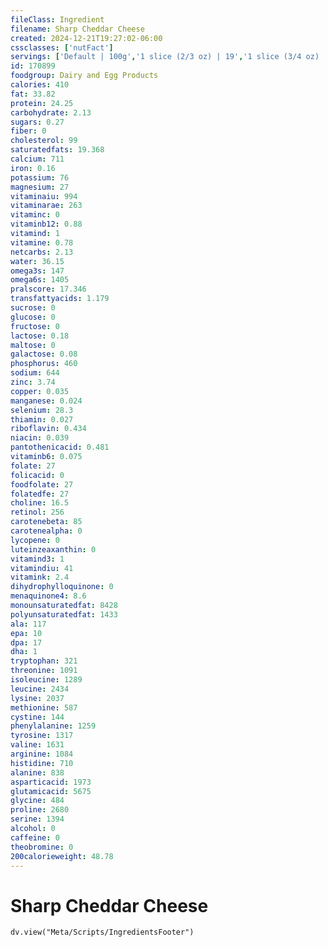 ```yaml
---
fileClass: Ingredient
filename: Sharp Cheddar Cheese
created: 2024-12-21T19:27:02-06:00
cssclasses: ['nutFact']
servings: ['Default | 100g','1 slice (2/3 oz) | 19','1 slice (3/4 oz) | 21','1 slice (1 oz) | 28']
id: 170899
foodgroup: Dairy and Egg Products
calories: 410
fat: 33.82
protein: 24.25
carbohydrate: 2.13
sugars: 0.27
fiber: 0
cholesterol: 99
saturatedfats: 19.368
calcium: 711
iron: 0.16
potassium: 76
magnesium: 27
vitaminaiu: 994
vitaminarae: 263
vitaminc: 0
vitaminb12: 0.88
vitamind: 1
vitamine: 0.78
netcarbs: 2.13
water: 36.15
omega3s: 147
omega6s: 1405
pralscore: 17.346
transfattyacids: 1.179
sucrose: 0
glucose: 0
fructose: 0
lactose: 0.18
maltose: 0
galactose: 0.08
phosphorus: 460
sodium: 644
zinc: 3.74
copper: 0.035
manganese: 0.024
selenium: 28.3
thiamin: 0.027
riboflavin: 0.434
niacin: 0.039
pantothenicacid: 0.481
vitaminb6: 0.075
folate: 27
folicacid: 0
foodfolate: 27
folatedfe: 27
choline: 16.5
retinol: 256
carotenebeta: 85
carotenealpha: 0
lycopene: 0
luteinzeaxanthin: 0
vitamind3: 1
vitamindiu: 41
vitamink: 2.4
dihydrophylloquinone: 0
menaquinone4: 8.6
monounsaturatedfat: 8428
polyunsaturatedfat: 1433
ala: 117
epa: 10
dpa: 17
dha: 1
tryptophan: 321
threonine: 1091
isoleucine: 1289
leucine: 2434
lysine: 2037
methionine: 587
cystine: 144
phenylalanine: 1259
tyrosine: 1317
valine: 1631
arginine: 1084
histidine: 710
alanine: 838
asparticacid: 1973
glutamicacid: 5675
glycine: 484
proline: 2680
serine: 1394
alcohol: 0
caffeine: 0
theobromine: 0
200calorieweight: 48.78
---
```


# Sharp Cheddar Cheese

```dataviewjs
dv.view("Meta/Scripts/IngredientsFooter")
```